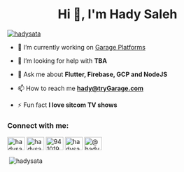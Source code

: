 <h1 align="center">Hi 👋, I'm Hady Saleh</h1>

<p align="left"> <a href="https://twitter.com/hadysata" target="blank"><img src="https://img.shields.io/twitter/follow/hadysata?logo=twitter&style=for-the-badge" alt="hadysata" /></a> </p>

- 🔭 I’m currently working on [Garage Platforms](https://www.tryGarage.com)

- 🤝 I’m looking for help with **TBA**

- 💬 Ask me about **Flutter, Firebase, GCP and NodeJS**

- 📫 How to reach me **hady@tryGarage.com**

- ⚡ Fun fact **I love sitcom TV shows**

<h3 align="left">Connect with me:</h3>
<p align="left">
<a href="https://twitter.com/hadysata" target="blank"><img align="center" src="https://raw.githubusercontent.com/rahuldkjain/github-profile-readme-generator/master/src/images/icons/Social/twitter.svg" alt="hadysata" height="30" width="40" /></a>
<a href="https://linkedin.com/in/hadysata" target="blank"><img align="center" src="https://raw.githubusercontent.com/rahuldkjain/github-profile-readme-generator/master/src/images/icons/Social/linked-in-alt.svg" alt="hadysata" height="30" width="40" /></a>
<a href="https://stackoverflow.com/users/9410194" target="blank"><img align="center" src="https://raw.githubusercontent.com/rahuldkjain/github-profile-readme-generator/master/src/images/icons/Social/stack-overflow.svg" alt="9410194" height="30" width="40" /></a>
<a href="https://instagram.com/hadysata" target="blank"><img align="center" src="https://raw.githubusercontent.com/rahuldkjain/github-profile-readme-generator/master/src/images/icons/Social/instagram.svg" alt="hadysata" height="30" width="40" /></a>
<a href="https://medium.com/@hadysata" target="blank"><img align="center" src="https://raw.githubusercontent.com/rahuldkjain/github-profile-readme-generator/master/src/images/icons/Social/medium.svg" alt="@hadysata" height="30" width="40" /></a>
</p>

<p>&nbsp;<img align="center" src="https://github-readme-stats.vercel.app/api?username=hadysata&show_icons=true&locale=en" alt="hadysata" /></p>
